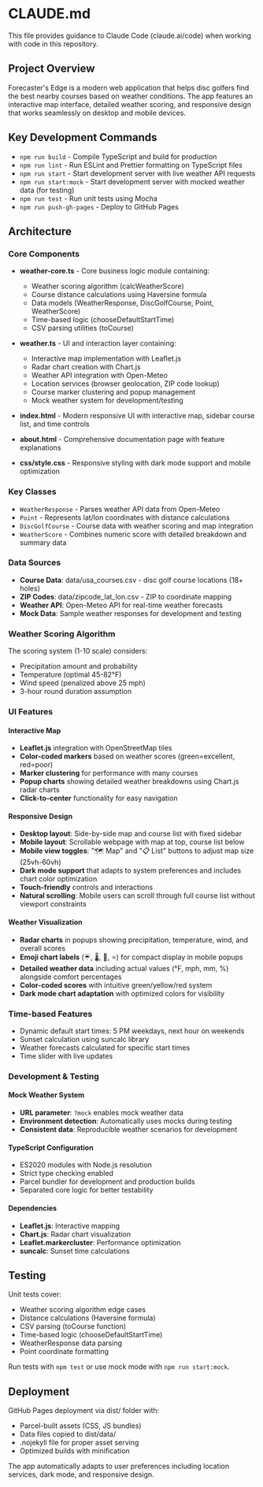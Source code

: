 # CLAUDE.md

This file provides guidance to Claude Code (claude.ai/code) when working with code in this repository.

## Project Overview

Forecaster's Edge is a modern web application that helps disc golfers find the best nearby courses based on weather conditions. The app features an interactive map interface, detailed weather scoring, and responsive design that works seamlessly on desktop and mobile devices.

## Key Development Commands

- `npm run build` - Compile TypeScript and build for production
- `npm run lint` - Run ESLint and Prettier formatting on TypeScript files
- `npm run start` - Start development server with live weather API requests
- `npm run start:mock` - Start development server with mocked weather data (for testing)
- `npm run test` - Run unit tests using Mocha
- `npm run push-gh-pages` - Deploy to GitHub Pages

## Architecture

### Core Components

- **weather-core.ts** - Core business logic module containing:
  - Weather scoring algorithm (calcWeatherScore)
  - Course distance calculations using Haversine formula
  - Data models (WeatherResponse, DiscGolfCourse, Point, WeatherScore)
  - Time-based logic (chooseDefaultStartTime)
  - CSV parsing utilities (toCourse)

- **weather.ts** - UI and interaction layer containing:
  - Interactive map implementation with Leaflet.js
  - Radar chart creation with Chart.js
  - Weather API integration with Open-Meteo
  - Location services (browser geolocation, ZIP code lookup)
  - Course marker clustering and popup management
  - Mock weather system for development/testing

- **index.html** - Modern responsive UI with interactive map, sidebar course list, and time controls
- **about.html** - Comprehensive documentation page with feature explanations
- **css/style.css** - Responsive styling with dark mode support and mobile optimization

### Key Classes

- `WeatherResponse` - Parses weather API data from Open-Meteo
- `Point` - Represents lat/lon coordinates with distance calculations
- `DiscGolfCourse` - Course data with weather scoring and map integration
- `WeatherScore` - Combines numeric score with detailed breakdown and summary data

### Data Sources

- **Course Data**: data/usa_courses.csv - disc golf course locations (18+ holes)
- **ZIP Codes**: data/zipcode_lat_lon.csv - ZIP to coordinate mapping
- **Weather API**: Open-Meteo API for real-time weather forecasts
- **Mock Data**: Sample weather responses for development and testing

### Weather Scoring Algorithm

The scoring system (1-10 scale) considers:
- Precipitation amount and probability
- Temperature (optimal 45-82°F)
- Wind speed (penalized above 25 mph)
- 3-hour round duration assumption

### UI Features

#### Interactive Map
- **Leaflet.js** integration with OpenStreetMap tiles
- **Color-coded markers** based on weather scores (green=excellent, red=poor)
- **Marker clustering** for performance with many courses
- **Popup charts** showing detailed weather breakdowns using Chart.js radar charts
- **Click-to-center** functionality for easy navigation

#### Responsive Design
- **Desktop layout**: Side-by-side map and course list with fixed sidebar
- **Mobile layout**: Scrollable webpage with map at top, course list below
- **Mobile view toggles**: "🗺️ Map" and "📋 List" buttons to adjust map size (25vh-60vh)
- **Dark mode support** that adapts to system preferences and includes chart color optimization
- **Touch-friendly** controls and interactions
- **Natural scrolling**: Mobile users can scroll through full course list without viewport constraints

#### Weather Visualization
- **Radar charts** in popups showing precipitation, temperature, wind, and overall scores
- **Emoji chart labels** (☔, 🌡️, 💨, ⭐) for compact display in mobile popups
- **Detailed weather data** including actual values (°F, mph, mm, %) alongside comfort percentages
- **Color-coded scores** with intuitive green/yellow/red system
- **Dark mode chart adaptation** with optimized colors for visibility

### Time-based Features

- Dynamic default start times: 5 PM weekdays, next hour on weekends
- Sunset calculation using suncalc library
- Weather forecasts calculated for specific start times
- Time slider with live updates

### Development & Testing

#### Mock Weather System
- **URL parameter**: `?mock` enables mock weather data
- **Environment detection**: Automatically uses mocks during testing
- **Consistent data**: Reproducible weather scenarios for development

#### TypeScript Configuration
- ES2020 modules with Node.js resolution
- Strict type checking enabled
- Parcel bundler for development and production builds
- Separated core logic for better testability

#### Dependencies
- **Leaflet.js**: Interactive mapping
- **Chart.js**: Radar chart visualization
- **Leaflet.markercluster**: Performance optimization
- **suncalc**: Sunset time calculations

## Testing

Unit tests cover:
- Weather scoring algorithm edge cases
- Distance calculations (Haversine formula)
- CSV parsing (toCourse function)
- Time-based logic (chooseDefaultStartTime)
- WeatherResponse data parsing
- Point coordinate formatting

Run tests with `npm test` or use mock mode with `npm run start:mock`.

## Deployment

GitHub Pages deployment via dist/ folder with:
- Parcel-built assets (CSS, JS bundles)
- Data files copied to dist/data/
- .nojekyll file for proper asset serving
- Optimized builds with minification

The app automatically adapts to user preferences including location services, dark mode, and responsive design.